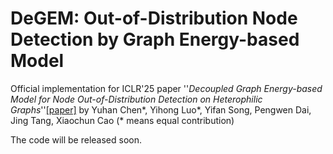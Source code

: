 # DeGEM: Out-of-Distribution Node Detection by Graph Energy-based Model
Official implementation for ICLR'25 paper ''*Decoupled Graph Energy-based Model for Node Out-of-Distribution Detection on Heterophilic Graphs*''[[paper]](https://openreview.net/pdf?id=NuVBI4wPMm)
by Yuhan Chen*, Yihong Luo*, Yifan Song, Pengwen Dai, Jing Tang,  Xiaochun Cao (* means equal contribution) 

The code will be released soon.
